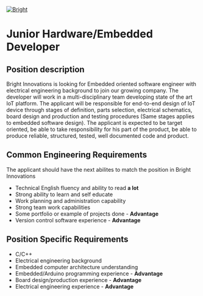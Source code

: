 [![Bright](https://static1.squarespace.com/static/593f6782e4fcb5c45861fe68/t/5a56e19753450ad102564dd1/1530425272677/?format=1500w)](https://www.brightinnovationsco.com/)

# Junior Hardware/Embedded Developer
## Position description
Bright Innovations is looking for Embedded oriented software engineer with electrical engineering background to join our growing company. The developer will work in a multi-disciplinary team developing state of the art IoT platform. The applicant will be responsible for end-to-end design of IoT device through stages of definition, parts selection, electrical schematics, board design and production and testing procedures (Same stages applies to embedded software design). The applicant is expected to be target oriented, be able to take responsibility for his part of the product, be able to produce reliable, structured, tested, well documented code and product.      

## Common Engineering Requirements 
The applicant should have the next abilites to match the position in Bright Innovations 
  - Technical English fluency and ability to read **a lot**
  - Strong ability to learn and self educate 
  - Work planning and administration capability
  - Strong team work capabilities
  - Some portfolio or example of projects done - **Advantage**
  - Version control software experience - **Advantage**

## Position Specific Requirements 
  - C/C++
  - Electrical engineering background
  - Embedded computer architecture understanding
  - Embedded/Arduino programming experience - **Advantage**
  - Board design/production experience - **Advantage**
  - Electrical engineering experience - **Advantage**
